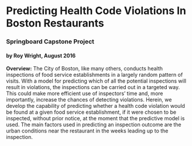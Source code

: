 # Predicting Health Code Violations In Boston Restaurants
### Springboard Capstone Project 
#### by Roy Wright, August 2016

**Overview:** The City of Boston, like many others, conducts health inspections of food service establishments in a largely random pattern of visits. With a model for predicting which of all the potential inspections will result in violations, the inspections can be carried out in a targeted way. This could make more efficient use of inspectors’ time and, more importantly, increase the chances of detecting violations. 
Herein, we develop the capability of predicting whether a health code violation would be found at a given food service establishment, if it were chosen to be inspected, without prior notice, at the moment that the predictive model is used. The main factors used in predicting an inspection outcome are the urban conditions near the restaurant in the weeks leading up to the inspection.

